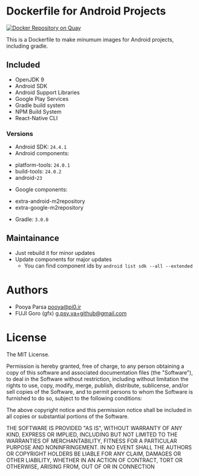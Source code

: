 # Dockerfile for Android Projects

[![Docker Repository on Quay](https://quay.io/repository/pooya/android/status "Docker Repository on Quay")](https://quay.io/repository/pooya/android)

This is a Dockerfile to make minumum images for Android projects, including gradle.

## Included

* OpenJDK 9
* Android SDK
* Android Support Libraries
* Google Play Services
* Gradle build system
* NPM Build System
* React-Native CLI

### Versions

* Android SDK: `24.4.1`
* Android components: 
 - platform-tools: `24.0.1`
 - build-tools: `24.0.2`
 -  android-`23`
* Google components: 
 - extra-android-m2repository
 - extra-google-m2repository
* Gradle: `3.0.0`

## Maintainance

* Just rebuild it for minor updates
* Update components for major updates
  * You can find component ids by `android list sdk --all --extended`

# Authors

* Pooya Parsa <pooya@pi0.ir>
* FUJI Goro (gfx) <g.psy.va+github@gmail.com>

# License

The MIT License.

Permission is hereby granted, free of charge, to any person obtaining a copy
of this software and associated documentation files (the "Software"), to deal
in the Software without restriction, including without limitation the rights
to use, copy, modify, merge, publish, distribute, sublicense, and/or sell
copies of the Software, and to permit persons to whom the Software is
furnished to do so, subject to the following conditions:

The above copyright notice and this permission notice shall be included in
all copies or substantial portions of the Software.

THE SOFTWARE IS PROVIDED "AS IS", WITHOUT WARRANTY OF ANY KIND, EXPRESS OR
IMPLIED, INCLUDING BUT NOT LIMITED TO THE WARRANTIES OF MERCHANTABILITY,
FITNESS FOR A PARTICULAR PURPOSE AND NONINFRINGEMENT. IN NO EVENT SHALL THE
AUTHORS OR COPYRIGHT HOLDERS BE LIABLE FOR ANY CLAIM, DAMAGES OR OTHER
LIABILITY, WHETHER IN AN ACTION OF CONTRACT, TORT OR OTHERWISE, ARISING FROM,
OUT OF OR IN CONNECTION

